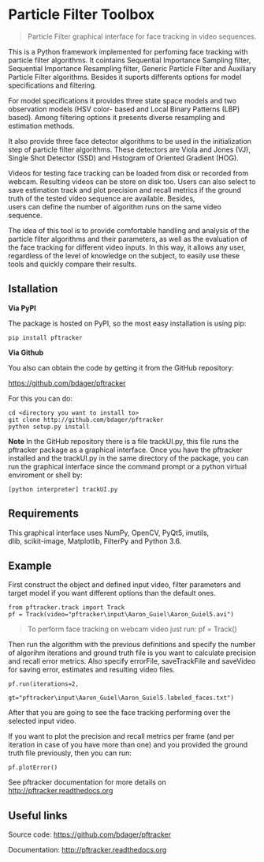 # Particle Filter Toolbox

> Particle Filter graphical interface for face tracking in video 
sequences.

This is a Python framework implemented for 
perfoming face tracking with particle filter algorithms. It cointains 
Sequential Importance Sampling filter, Sequential Importance Resampling 
filter, Generic Particle Filter and Auxiliary Particle Filter algorithms. 
Besides it suports differents options for model specifications and filtering.

For model specifications it provides three state space models and two 
observation models (HSV color- based and Local Binary Patterns (LBP) based). 
Among filtering options it presents diverse resampling and estimation methods.

It also provide three face detector algorithms to be used in the initialization 
step of particle filter algorithms. These detectors are Viola and Jones (VJ), 
Single Shot Detector (SSD) and Histogram of Oriented Gradient (HOG).

Videos for testing face tracking can be loaded from disk or recorded from 
webcam. Resulting videos can be store on disk too. Users can also select 
to save estimation track and plot precision and recall metrics if the 
ground truth of the tested video sequence are available. Besides,  
users can define the number of algorithm runs on the same video sequence.

The idea of this tool is to provide comfortable handling 
and analysis of the particle filter algorithms and their parameters, as 
well as the evaluation of the face tracking for different video inputs. 
In this way, it allows any user, regardless of the level of knowledge on 
the subject, to easily use these tools and quickly compare their results. 


## Istallation

**Via PyPI**

The package is hosted on PyPI, so the most easy installation is using pip:

	pip install pftracker

**Via Github**

You also can obtain the code by getting it from the GitHub repository:

https://github.com/bdager/pftracker

For this you can do:

    cd <directory you want to install to>
    git clone http://github.com/bdager/pftracker
    python setup.py install

**Note**
In the GitHub repository there is a file trackUI.py, this file runs the pftracker package 
as a graphical interface. 
Once you have the pftracker installed and the trackUI.py in the same directory of the package, 
you can run the graphical interface since the command prompt or a python virtual enviroment or shell by:

    [python interpreter] trackUI.py


## Requirements

This graphical interface uses NumPy, OpenCV, PyQt5, imutils,  
dlib, scikit-image, Matplotlib, FilterPy and Python 3.6.
	
## Example
        
First construct the object and defined input video, filter parameters and 
target model if you want different options than the default ones.

    from pftracker.track import Track
    pf = Track(video="pftracker\input\Aaron_Guiel\Aaron_Guiel5.avi")
     
> To perform face tracking on webcam video just run: pf = Track()
	 
Then run the algorithm with the previous definitions and specify 
the number of algorihm iterations and ground truth file is you want to
calculate precision and recall error metrics. Also specify errorFile,
saveTrackFile and saveVideo for saving error, estimates and resulting
video files.
                  
    pf.run(iterations=2, 
            gt="pftracker\input\Aaron_Guiel\Aaron_Guiel5.labeled_faces.txt")
        
After that you are going to see the face tracking performing over the
selected input video.
        
If you want to plot the precision and recall metrics per frame (and per
iteration in case of you have more than one) and you provided the
ground truth file previously, then you can run:

    pf.plotError()    

See pftracker documentation for more details on http://pftracker.readthedocs.org


## Useful links

Source code:
https://github.com/bdager/pftracker

Documentation:
http://pftracker.readthedocs.org
